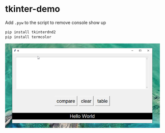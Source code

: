 # tkinter-demo
Add ```.pyw``` to the script to remove console show up

```
pip install tkinterdnd2
pip install termcolor
```

![](https://github.com/nemo6/tkinter-demo/blob/main/c1.png)
